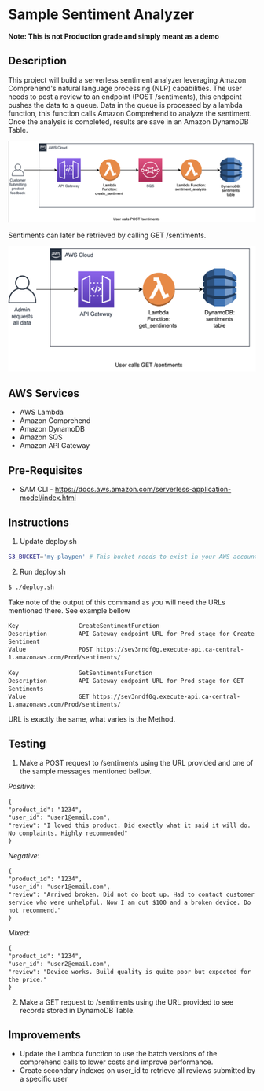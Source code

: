 # Sample Sentiment Analyzer
**Note: This is not Production grade and simply meant as a demo**

## Description

This project will build a serverless sentiment analyzer leveraging Amazon Comprehend's natural language processing (NLP) capabilities. 
The user needs to post a review to an endpoint (POST /sentiments), this endpoint pushes the data to a queue.
Data in the queue is processed by a lambda function, this function calls Amazon Comprehend to analyze the sentiment. Once the analysis is completed, results are save in an Amazon DynamoDB Table. 

![](diagrams/diagram1.png) 


Sentiments can later be retrieved by calling GET /sentiments.

![](diagrams/diagram2.png) 


## AWS Services

* AWS Lambda
* Amazon Comprehend
* Amazon DynamoDB
* Amazon SQS
* Amazon API Gateway

## Pre-Requisites

* SAM CLI - <https://docs.aws.amazon.com/serverless-application-model/index.html>

## Instructions

1. Update deploy.sh

  ```bash
  S3_BUCKET='my-playpen' # This bucket needs to exist in your AWS account
  ```

2. Run deploy.sh

  ```bash
  $ ./deploy.sh
  ```

Take note of the output of this command as you will need the URLs mentioned there. See example bellow

```
Key                 CreateSentimentFunction                                                                                                            
Description         API Gateway endpoint URL for Prod stage for Create Sentiment                                                                       
Value               POST https://sev3nndf0g.execute-api.ca-central-1.amazonaws.com/Prod/sentiments/                                                    

Key                 GetSentimentsFunction                                                                                                              
Description         API Gateway endpoint URL for Prod stage for GET Sentiments                                                                         
Value               GET https://sev3nndf0g.execute-api.ca-central-1.amazonaws.com/Prod/sentiments/     
```

URL is exactly the same, what varies is the Method.

## Testing
1. Make a POST request to /sentiments using the URL provided and one of the sample messages mentioned bellow.

  *Positive*:
  ```
  {
  "product_id": "1234",
  "user_id": "user1@email.com",
  "review": "I loved this product. Did exactly what it said it will do. No complaints. Highly recommended"
  }
  ```

  *Negative*:
  ```
  {
  "product_id": "1234",
  "user_id": "user1@email.com",
  "review": "Arrived broken. Did not do boot up. Had to contact customer service who were unhelpful. Now I am out $100 and a broken device. Do not recommend."
  }
  ```

  *Mixed*:
  ```
  {
  "product_id": "1234",
  "user_id": "user2@email.com",
  "review": "Device works. Build quality is quite poor but expected for the price."
  }
  ```
2. Make a GET request to /sentiments using the URL provided to see records stored in DynamoDB Table.

## Improvements

* Update the Lambda function to use the batch versions of the comprehend calls to lower costs and improve performance.
* Create secondary indexes on user_id to retrieve all reviews submitted by a specific user
